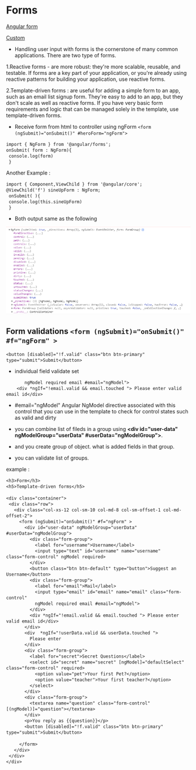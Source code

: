 # Forms
[Angular form](https://angular.io/guide/forms-overview)

[Custom](https://stackblitz.com/edit/angular-form-video?file=src%2Fapp%2Fapp.component.html)

- Handling user input with forms is the cornerstone of many common applications.
There are two type of forms.

1.Reactive forms - are more robust: they're more scalable, reusable, and testable. If forms are a key part of your application, or you're already using reactive patterns for building your application, use reactive forms.


2.Template-driven forms :  are useful for adding a simple form to an app, such as an email list signup form. They're easy to add to an app, but they don't scale as well as reactive forms. If you have very basic form requirements and logic that can be managed solely in the template, use template-driven forms.

- Receive form from html to controller using ngForm ```<form (ngSubmit)="onSubmit()" #heroForm="ngForm">```

``` 
import { NgForm } from '@angular/forms';
onSubmit( form : NgForm){
 console.log(form)
 }
 ``` 
 Another Example : 
 ```
 import { Component,ViewChild } from '@angular/core';
 @ViewChild('f') sineUpForm : NgForm;
  onSubmit( ){
  console.log(this.sineUpForm)
  }
 ```
 
 - Both output same as the following 
 
 ![](https://github.com/thavaselvama/angular-doc/blob/master/img/form-sample.png.png)
 
 ## Form validations  ```<form (ngSubmit)="onSubmit()" #f="ngForm" >```
 ```
 <button [disabled]="!f.valid" class="btn btn-primary" type="submit">Submit</button>
 ```
  - individual field validate set 
  ```<input type="email" id="email" name="email" class="form-control" 
         ngModel required email #email="ngModel">
      <div *ngIf="!email.valid && email.touched "> Please enter valid email id</div>
 ```
 - #email="ngModel" Angular NgModel directive associated with this control that you can use in the template to check for control states such as valid and dirty
 
 - you can combine list of fileds in a group using <b><div id="user-data" ngModelGroup="userData" #userData="ngModelGroup"></b>.
 - and you create group of object. what is added fields in that group.
 - you can validate list of groups.
 
 example :
 
 ```
 <h3>Form</h3>
<h5>Template-driven forms</h5>

<div class="container">
  <div class="row">
    <div class="col-xs-12 col-sm-10 col-md-8 col-sm-offset-1 col-md-offset-2">
      <form (ngSubmit)="onSubmit()" #f="ngForm" >
        <div id="user-data" ngModelGroup="userData" #userData="ngModelGroup">
          <div class="form-group">
            <label for="username">Username</label>
            <input type="text" id="username" name="username" class="form-control" ngModel required>
          </div>
          <button class="btn btn-default" type="button">Suggest an Username</button>
          <div class="form-group">
            <label for="email">Mail</label>
            <input type="email" id="email" name="email" class="form-control" 
            ngModel required email #email="ngModel">
          </div>
          <div *ngIf="!email.valid && email.touched "> Please enter valid email id</div>
        </div>
        <div  *ngIf="!userData.valid && userData.touched ">
          Please enter
        </div>
        <div class="form-group">
          <label for="secret">Secret Questions</label>
          <select id="secret" name="secret" [ngModel]="defaultSelect" class="form-control" required>
            <option value="pet">Your first Pet?</option>
            <option value="teacher">Your first teacher?</option>
          </select>
        </div>
        <div class="form-group">
          <textarea name="question" class="form-control" [(ngModel)]="question"></textarea>
        </div>
        <p>You reply as {{question}}</p>
        <button [disabled]="!f.valid" class="btn btn-primary" type="submit">Submit</button>

      </form>
    </div>
  </div>
</div>

```
 
 
